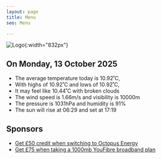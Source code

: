 ```yaml
---
layout: page
title: Menu
seo: Menu

---
```


![Logo](/images/logo.jpg){:width="832px"}

<!-- weather_marker starts -->
## On Monday, 13 October 2025

- The average temperature today is 10.92˚C,
- With highs of 10.92˚C and lows of 10.92˚C,
- It may feel like 10.44˚C with broken clouds
- The wind speed is 1.66m/s and visibility is 10000m
- The pressure is 1031hPa and humidity is 91%
- The sun will rise at 06:29 and set at 17:19

<!-- weather_marker ends -->

## Sponsors

- [Get £50 credit when switching to Octopus Energy](https://bit.ly/3oD1nnS)
- [Get £75 when taking a 1000mb YouFibre broadband plan](https://aklam.io/91zWhU?)
